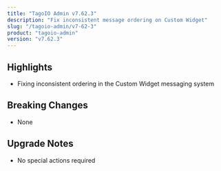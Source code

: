 ```yaml
---
title: "TagoIO Admin v7.62.3"
description: "Fix inconsistent message ordering on Custom Widget"
slug: "/tagoio-admin/v7-62-3"
product: "tagoio-admin"
version: "v7.62.3"
---
```


## Highlights

- Fixing inconsistent ordering in the Custom Widget messaging system

## Breaking Changes

- None

## Upgrade Notes

- No special actions required
